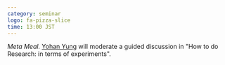 ```yaml
---
category: seminar
logo: fa-pizza-slice
time: 13:00 JST
---
```


*Meta Meal.* [Yohan Yung](https://e2ee22.github.io) will moderate a guided discussion in "How to do Research: in terms of experiments".
